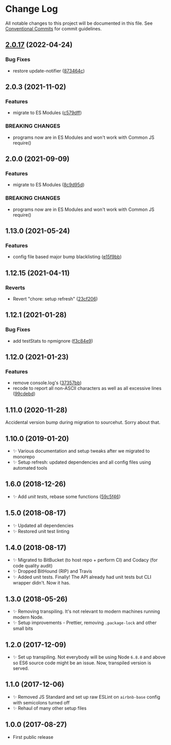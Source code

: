 # Change Log

All notable changes to this project will be documented in this file.
See [Conventional Commits](https://conventionalcommits.org) for commit guidelines.

## [2.0.17](https://github.com/codsen/codsen/compare/email-all-chars-within-ascii-cli@2.0.16...email-all-chars-within-ascii-cli@2.0.17) (2022-04-24)

### Bug Fixes

- restore update-notifier ([873464c](https://github.com/codsen/codsen/commit/873464ccf4ccf6dd1630622d8ce3624a45ffa9eb))

## 2.0.3 (2021-11-02)

### Features

- migrate to ES Modules ([c579dff](https://github.com/codsen/codsen/commit/c579dff3b23205e383035ca10ddcec671e35d0fe))

### BREAKING CHANGES

- programs now are in ES Modules and won't work with Common JS require()

## 2.0.0 (2021-09-09)

### Features

- migrate to ES Modules ([8c9d95d](https://github.com/codsen/codsen/commit/8c9d95d5dea0b769c2f070397141918a4893d575))

### BREAKING CHANGES

- programs now are in ES Modules and won't work with Common JS require()

## 1.13.0 (2021-05-24)

### Features

- config file based major bump blacklisting ([e15f9bb](https://github.com/codsen/codsen/commit/e15f9bba1c4fd5f847ac28b3f38fa6ee633f5dca))

## 1.12.15 (2021-04-11)

### Reverts

- Revert "chore: setup refresh" ([23cf206](https://github.com/codsen/codsen/commit/23cf206970a087ff0fa04e61f94d919f59ab3881))

## 1.12.1 (2021-01-28)

### Bug Fixes

- add testStats to npmignore ([f3c84e9](https://github.com/codsen/codsen/commit/f3c84e95afc5514214312f913692d85b2e12eb29))

## 1.12.0 (2021-01-23)

### Features

- remove console.log's ([37357bb](https://github.com/codsen/codsen/commit/37357bb53f9542ffbe129d3bd2a7660044bd6619))
- recode to report all non-ASCII characters as well as all excessive lines ([99cdebd](https://github.com/codsen/codsen/commit/99cdebd22d4364a15f0d99d1c83aa9cc07645b2f))

## 1.11.0 (2020-11-28)

Accidental version bump during migration to sourcehut. Sorry about that.

## 1.10.0 (2019-01-20)

- ✨ Various documentation and setup tweaks after we migrated to monorepo
- ✨ Setup refresh: updated dependencies and all config files using automated tools

## 1.6.0 (2018-12-26)

- ✨ Add _unit tests_, rebase some functions ([59c5f46](https://gitlab.com/codsen/codsen/tree/master/packages/email-all-chars-within-ascii-cli/commits/59c5f46))

## 1.5.0 (2018-08-17)

- ✨ Updated all dependencies
- ✨ Restored unit test linting

## 1.4.0 (2018-08-17)

- ✨ Migrated to BitBucket (to host repo + perform CI) and Codacy (for code quality audit)
- ✨ Dropped BitHound (RIP) and Travis
- ✨ Added unit tests. Finally! The API already had unit tests but CLI wrapper didn't. Now it has.

## 1.3.0 (2018-05-26)

- ✨ Removing transpiling. It's not relevant to modern machines running modern Node.
- ✨ Setup improvements - Prettier, removing `.package-lock` and other small bits

## 1.2.0 (2017-12-09)

- ✨ Set up transpiling. Not everybody will be using Node `6.8.0` and above so ES6 source code might be an issue. Now, transpiled version is served.

## 1.1.0 (2017-12-06)

- ✨ Removed JS Standard and set up raw ESLint on `airbnb-base` config with semicolons turned off
- ✨ Rehaul of many other setup files

## 1.0.0 (2017-08-27)

- First public release
